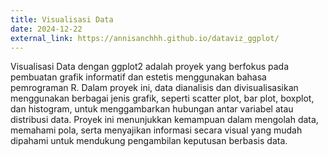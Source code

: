```yaml
---
title: Visualisasi Data
date: 2024-12-22
external_link: https://annisanchhh.github.io/dataviz_ggplot/
---
```


Visualisasi Data dengan ggplot2 adalah proyek yang berfokus pada pembuatan grafik informatif dan estetis menggunakan bahasa pemrograman R. Dalam proyek ini, data dianalisis dan divisualisasikan menggunakan berbagai jenis grafik, seperti scatter plot, bar plot, boxplot, dan histogram, untuk menggambarkan hubungan antar variabel atau distribusi data. Proyek ini menunjukkan kemampuan dalam mengolah data, memahami pola, serta menyajikan informasi secara visual yang mudah dipahami untuk mendukung pengambilan keputusan berbasis data.

<!--more-->

